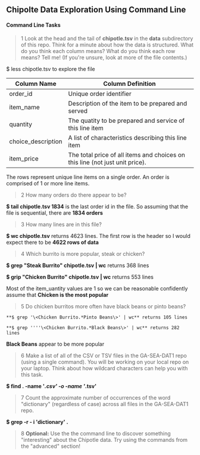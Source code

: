 ## Chipolte Data Exploration Using Command Line

#### Command Line Tasks

> 1 Look at the head and the tail of **chipotle.tsv** in the **data** subdirectory of this repo. Think for a minute about how the data is structured. What do you think each column means? What do you think each row means? Tell me! (If you're unsure, look at more of the file contents.)

$ less chipotle.tsv to explore the file

|Column Name|Column Definition|
|---|---|
|order_id|Unique order identifier|
|item_name|Description of the item to be prepared and served|
|quantity|The quatity to be prepared and service of this line item|
|choice_description|A list of characteristics describing this line item|
|item_price|The total price of all items and choices on this line (not just unit price).|

The rows represent unique line items on a single order.  An order is comprised of 1 or more line items.

> 2 How many orders do there appear to be?

**$ tail chipotle.tsv 1834** is the last order id in the file.  So assuming that the file is sequential, there are **1834 orders**

> 3 How many lines are in this file?

**$ wc chipotle.tsv** returns 4623 lines.  The first row is the header so I would expect there to be **4622 rows of data**

> 4 Which burrito is more popular, steak or chicken?

**$ grep "Steak Burrito" chipotle.tsv | wc** returns 368 lines

**$ grip "Chicken Burrito" chipotle.tsv | wc** returns 553 lines

Most of the item_uantity values are 1 so we can be reasonable confidently assume that **Chicken is the most popular**

> 5 Do chicken burritos more often have black beans or pinto beans?

    **$ grep '\<Chicken Burrito.*Pinto Beans\>' | wc** returns 105 lines

    **$ grep ''''\<Chicken Burrito.*Black Beans\>' | wc** returns 282 lines

**Black Beans** appear to be more popular

> 6 Make a list of all of the CSV or TSV files in the GA-SEA-DAT1 repo (using a single command). You will be working on your local repo on your laptop.  Think about how wildcard characters can help you with this task.

**$ find . -name '*.csv' -o -name '*.tsv'**


> 7 Count the approximate number of occurrences of the word "dictionary" (regardless of case) across all files in the GA-SEA-DAT1 repo.

**$ grep -r - i 'dictionary' .**

> 8 **Optional:** Use the the command line to discover something "interesting" about the Chipotle data. Try using the commands from the "advanced" section!


